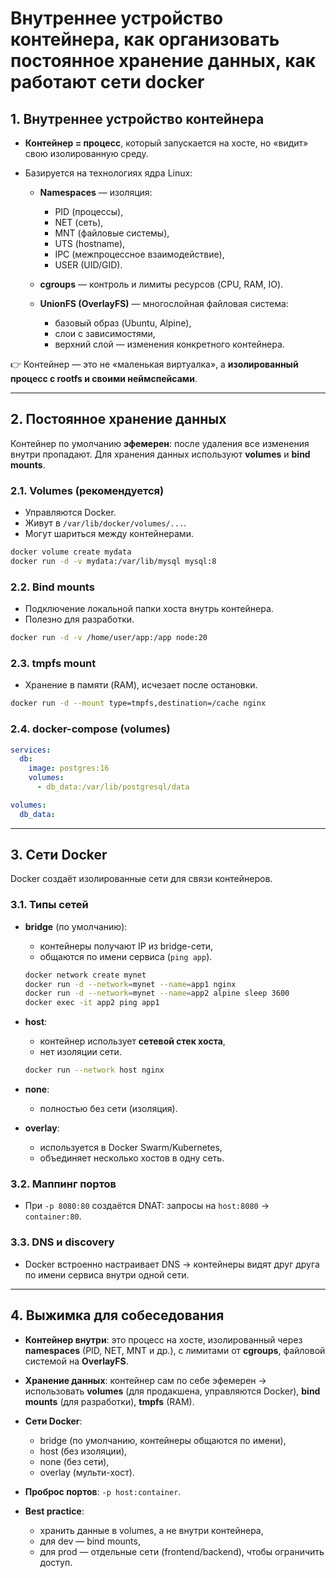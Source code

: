 # Внутреннее устройство контейнера, как организовать постоянное хранение данных, как работают сети docker

## 1. Внутреннее устройство контейнера

* **Контейнер = процесс**, который запускается на хосте, но «видит» свою изолированную среду.
* Базируется на технологиях ядра Linux:

    * **Namespaces** — изоляция:

        * PID (процессы),
        * NET (сеть),
        * MNT (файловые системы),
        * UTS (hostname),
        * IPC (межпроцессное взаимодействие),
        * USER (UID/GID).
    * **cgroups** — контроль и лимиты ресурсов (CPU, RAM, IO).
    * **UnionFS (OverlayFS)** — многослойная файловая система:

        * базовый образ (Ubuntu, Alpine),
        * слои с зависимостями,
        * верхний слой — изменения конкретного контейнера.

👉 Контейнер — это не «маленькая виртуалка», а **изолированный процесс с rootfs и своими неймспейсами**.

---

## 2. Постоянное хранение данных

Контейнер по умолчанию **эфемерен**: после удаления все изменения внутри пропадают.
Для хранения данных используют **volumes** и **bind mounts**.

### 2.1. Volumes (рекомендуется)

* Управляются Docker.
* Живут в `/var/lib/docker/volumes/...`.
* Могут шариться между контейнерами.

```bash
docker volume create mydata
docker run -d -v mydata:/var/lib/mysql mysql:8
```

### 2.2. Bind mounts

* Подключение локальной папки хоста внутрь контейнера.
* Полезно для разработки.

```bash
docker run -d -v /home/user/app:/app node:20
```

### 2.3. tmpfs mount

* Хранение в памяти (RAM), исчезает после остановки.

```bash
docker run -d --mount type=tmpfs,destination=/cache nginx
```

### 2.4. docker-compose (volumes)

```yaml
services:
  db:
    image: postgres:16
    volumes:
      - db_data:/var/lib/postgresql/data

volumes:
  db_data:
```

---

## 3. Сети Docker

Docker создаёт изолированные сети для связи контейнеров.

### 3.1. Типы сетей

* **bridge** (по умолчанию):

    * контейнеры получают IP из bridge-сети,
    * общаются по имени сервиса (`ping app`).

  ```bash
  docker network create mynet
  docker run -d --network=mynet --name=app1 nginx
  docker run -d --network=mynet --name=app2 alpine sleep 3600
  docker exec -it app2 ping app1
  ```

* **host**:

    * контейнер использует **сетевой стек хоста**,
    * нет изоляции сети.

  ```bash
  docker run --network host nginx
  ```

* **none**:

    * полностью без сети (изоляция).

* **overlay**:

    * используется в Docker Swarm/Kubernetes,
    * объединяет несколько хостов в одну сеть.

### 3.2. Маппинг портов

* При `-p 8080:80` создаётся DNAT: запросы на `host:8080` → `container:80`.

### 3.3. DNS и discovery

* Docker встроенно настраивает DNS → контейнеры видят друг друга по имени сервиса внутри одной сети.

---

## 4. Выжимка для собеседования

* **Контейнер внутри**: это процесс на хосте, изолированный через **namespaces** (PID, NET, MNT и др.), с лимитами от **cgroups**, файловой системой на **OverlayFS**.
* **Хранение данных**: контейнер сам по себе эфемерен → использовать **volumes** (для продакшена, управляются Docker), **bind mounts** (для разработки), **tmpfs** (RAM).
* **Сети Docker**:

    * bridge (по умолчанию, контейнеры общаются по имени),
    * host (без изоляции),
    * none (без сети),
    * overlay (мульти-хост).
* **Проброс портов**: `-p host:container`.
* **Best practice**:

    * хранить данные в volumes, а не внутри контейнера,
    * для dev — bind mounts,
    * для prod — отдельные сети (frontend/backend), чтобы ограничить доступ.

